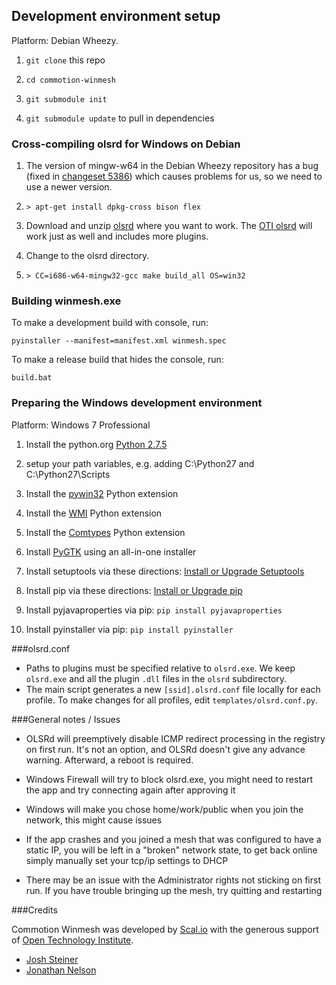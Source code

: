 ## Development environment setup

Platform: Debian Wheezy.
1. ``git clone`` this repo

1. ``cd commotion-winmesh``

1. ``git submodule init``

1. ``git submodule update`` to pull in dependencies

### Cross-compiling olsrd for Windows on Debian

1. The version of mingw-w64 in the Debian Wheezy repository has a bug (fixed
   in [changeset
   5386](http://sourceforge.net/apps/trac/mingw-w64/changeset/5386)) which
   causes problems for us, so we need to use a newer version.


1. ``> apt-get install dpkg-cross bison flex``

1. Download and unzip [olsrd](http://www.olsr.org/releases/0.6/olsrd-0.6.6.tar.gz)
where you want to work. The [OTI olsrd](https://github.com/opentechinstitute/olsrd)
will work just as well and includes more plugins.

1. Change to the olsrd directory.

1. ``> CC=i686-w64-mingw32-gcc make build_all OS=win32``

### Building winmesh.exe

To make a development build with console, run:

``pyinstaller --manifest=manifest.xml winmesh.spec``

To make a release build that hides the console, run:

``build.bat``


### Preparing the Windows development environment

Platform: Windows 7 Professional

1. Install the python.org [Python
   2.7.5](http://www.python.org/ftp/python/2.7.5/python-2.7.5.msi)


1. setup your path variables, e.g. adding C:\Python27 and C:\Python27\Scripts

1. Install the
   [pywin32](http://sourceforge.net/projects/pywin32/files/?source=navbar) Python
   extension

1. Install the [WMI](https://pypi.python.org/pypi/WMI/) Python extension

1. Install the [Comtypes](http://sourceforge.net/projects/comtypes/files/comtypes/) Python extension

1. Install [PyGTK](http://ftp.gnome.org/pub/GNOME/binaries/win32/pygtk/2.24/) using an all-in-one installer

1. Install setuptools via these directions: [Install or Upgrade Setuptools](http://www.pip-installer.org/en/latest/installing.html#install-or-upgrade-setuptools)

1. Install pip via these directions: [Install or Upgrade pip](http://www.pip-installer.org/en/latest/installing.html#install-or-upgrade-pip)

1. Install pyjavaproperties via pip: `pip install pyjavaproperties`

1. Install pyinstaller via pip: `pip install pyinstaller`


###olsrd.conf
- Paths to plugins must be specified relative to `olsrd.exe`. We keep `olsrd.exe`
and all the plugin `.dll` files in the `olsrd` subdirectory.
- The main script generates a new `[ssid].olsrd.conf` file locally for each profile.
To make changes for all profiles, edit `templates/olsrd.conf.py`.

###General notes / Issues
- OLSRd will preemptively disable ICMP redirect processing in the registry on first run. It's not an option, and OLSRd doesn't give any advance warning. Afterward, a reboot is required.

- Windows Firewall will try to block olsrd.exe, you might need to restart the app and try connecting again after approving it

- Windows will make you chose home/work/public when you join the network, this might cause issues

- If the app crashes and you joined a mesh that was configured to have a static IP, you will be left in a "broken" network state, to get back online simply manually set your tcp/ip settings to DHCP

- There may be an issue with the Administrator rights not sticking on first run.  If you have trouble bringing up the mesh, try quitting and restarting

###Credits

Commotion Winmesh was developed by [Scal.io](http://scal.io) with the generous support of [Open Technology Institute](http://oti.newamerica.net/).

- [Josh Steiner](https://github.com/vitriolix/)
- [Jonathan Nelson](https://github.com/jnelson/)
